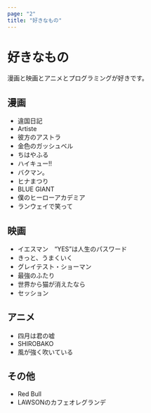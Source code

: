 ```yaml
---
page: "2"
title: "好きなもの"
---
```


# 好きなもの

漫画と映画とアニメとプログラミングが好きです。

## 漫画
- 違国日記
- Artiste
- 彼方のアストラ
- 金色のガッシュベル
- ちはやふる
- ハイキュー!!
- バクマン。
- ヒナまつり
- BLUE GIANT
- 僕のヒーローアカデミア
- ランウェイで笑って

## 映画
- イエスマン　“YES”は人生のパスワード
- きっと、うまくいく
- グレイテスト・ショーマン
- 最強のふたり
- 世界から猫が消えたなら
- セッション

## アニメ
- 四月は君の嘘
- SHIROBAKO
- 風が強く吹いている

## その他
- Red Bull
- LAWSONのカフェオレグランデ
